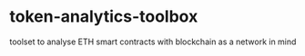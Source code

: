# token-analytics-toolbox
toolset to analyse ETH smart contracts with blockchain as a network in mind
